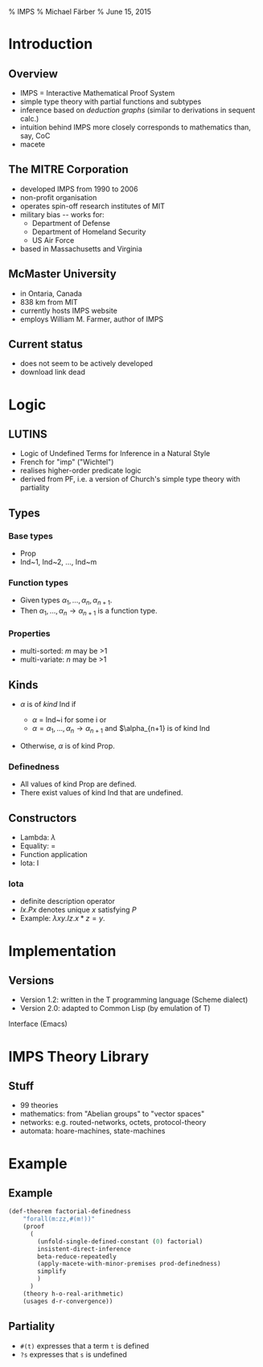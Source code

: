 % IMPS
% Michael Färber
% June 15, 2015

Introduction
============


Overview
--------

* IMPS = Interactive Mathematical Proof System
* simple type theory with partial functions and subtypes
* inference based on *deduction graphs* (similar to derivations in sequent calc.)
* intuition behind IMPS more closely corresponds to mathematics than, say, CoC
* macete


The MITRE Corporation
---------------------

* developed IMPS from 1990 to 2006
* non-profit organisation
* operates spin-off research institutes of MIT
* military bias -- works for:
    - Department of Defense
    - Department of Homeland Security
    - US Air Force
* based in Massachusetts and Virginia


McMaster University
-------------------

* in Ontaria, Canada
* 838 km from MIT
* currently hosts IMPS website
* employs William M. Farmer, author of IMPS


Current status
--------------

* does not seem to be actively developed
* download link dead


Logic
=====


LUTINS
------

* Logic of Undefined Terms for Inference in a Natural Style
* French for "imp" ("Wichtel")
* realises higher-order predicate logic
* derived from PF, i.e. a version of Church's simple type theory with partiality


Types
-----

### Base types

* Prop
* Ind~1, Ind~2, ..., Ind~m

### Function types

* Given types $\alpha_1, \dots, \alpha_n, \alpha_{n+1}$.
* Then $\alpha_1, \dots, \alpha_n \rightarrow \alpha_{n+1}$ is a function type.

### Properties

* multi-sorted: $m$ may be >1
* multi-variate: $n$ may be >1


Kinds
-----

* $\alpha$ is of *kind* Ind if

    - $\alpha$ = Ind~i for some i or
    - $\alpha = \alpha_1, \dots, \alpha_n \rightarrow \alpha_{n+1}$ and
  $\alpha_{n+1} is of kind Ind

* Otherwise, $\alpha$ is of kind Prop.

### Definedness

* All values of kind Prop are defined.
* There exist values of kind Ind that are undefined.


Constructors
------------

* Lambda: $\lambda$
* Equality: =
* Function application
* Iota: I

### Iota

* definite description operator
* $I x. P x$ denotes unique $x$ satisfying $P$
* Example: $\lambda x y. I z. x * z = y$.


Implementation
==============

Versions
--------

* Version 1.2: written in the T programming language (Scheme dialect)
* Version 2.0: adapted to Common Lisp (by emulation of T)


Interface (Emacs)



IMPS Theory Library
===================

Stuff
-----

* 99 theories
* mathematics: from "Abelian groups" to "vector spaces"
* networks: e.g. routed-networks, octets, protocol-theory
* automata: hoare-machines, state-machines



Example
=======

Example
-------

~~~ commonlisp
(def-theorem factorial-definedness 
    "forall(m:zz,#(m!))"
    (proof
      (
        (unfold-single-defined-constant (0) factorial)
        insistent-direct-inference
        beta-reduce-repeatedly
        (apply-macete-with-minor-premises prod-definedness)
        simplify
        )
      )
    (theory h-o-real-arithmetic)
    (usages d-r-convergence))
~~~


Partiality
----------

* `#(t)` expresses that a term `t` is defined
* `?s` expresses that `s` is undefined
